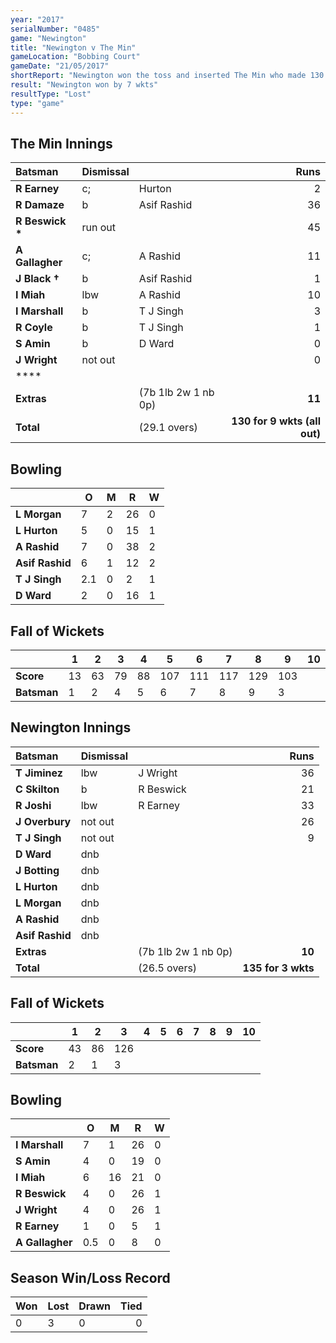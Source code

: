 ```yaml
---
year: "2017"
serialNumber: "0485"
game: "Newington"
title: "Newington v The Min"
gameLocation: "Bobbing Court"
gameDate: "21/05/2017"
shortReport: "Newington won the toss and inserted The Min who made 130 for 9 wkts (all out)  Newington scored 130 for 3 wkts in reply"
result: "Newington won by 7 wkts"
resultType: "Lost"
type: "game"
---
```


## The Min Innings

| Batsman | Dismissal | | Runs |
|:---|:---|---|---:|
| **R Earney** | c; | Hurton | 2 |
| **R Damaze** | b | Asif Rashid | 36 |
| **R Beswick &#42;** | run out |  | 45 |
| **A Gallagher** | c; | A Rashid | 11 |
| **J Black &#8224;** | b | Asif Rashid | 1 |
| **I Miah** | lbw | A Rashid | 10 |
| **I Marshall** | b |  T J Singh | 3 |
| **R Coyle** | b | T J Singh | 1 |
| **S Amin** | b | D Ward | 0 |
| **J Wright** | not out |  | 0 |
| **** |  |  |  |
| **Extras** | | (7b 1lb 2w 1 nb 0p) | **11** |
| **Total** | | (29.1 overs) | **130 for 9 wkts (all out)** |

## Bowling

| | O   | M | R  | W |
|---|---|---|---|---|
| **L Morgan** | 7 | 2 | 26 | 0 |
| **L Hurton** | 5 | 0 | 15 | 1 |
| **A Rashid** | 7 | 0 | 38 | 2 |
| **Asif Rashid** | 6 | 1 | 12 | 2 |
| **T J Singh** | 2.1 | 0 | 2 | 1 |
| **D Ward** | 2 | 0 | 16 | 1 |

## Fall of Wickets

| | **1** | **2** | **3** | **4** | **5** | **6** | **7** | **8** | **9** | **10** |
|---|---|---|---|---|---|---|---|---|---|---|
| **Score** | 13 | 63 | 79 | 88 | 107 | 111 | 117 | 129 | 103 |  |
| **Batsman** | 1 | 2 | 4 | 5 | 6 | 7 | 8 | 9 | 3 |  |

## Newington Innings

| Batsman | Dismissal | | Runs |
|:---|:---|---|---:|
| **T Jiminez** | lbw | J Wright | 36 |
| **C Skilton** | b | R Beswick | 21 |
| **R Joshi** | lbw | R Earney | 33 |
| **J Overbury** | not out |  | 26 |
| **T J Singh** | not out |  | 9 |
| **D Ward** | dnb |  |  |
| **J Botting** | dnb |  |  |
| **L Hurton** | dnb |  |  |
| **L Morgan** | dnb |  |  |
| **A Rashid** | dnb |  |  |
| **Asif Rashid** | dnb |  |  |
| **Extras** | | (7b 1lb 2w 1 nb 0p) | **10** |
| **Total** | | (26.5 overs) | **135  for 3 wkts** |

## Fall of Wickets

| | **1** | **2** | **3** | **4** | **5** | **6** | **7** | **8** | **9** | **10** |
|---|---|---|---|---|---|---|---|---|---|---|
| **Score** | 43 | 86 | 126 |  |  |  |  |  |  |  |
| **Batsman** | 2 | 1 | 3 |  |  |  |  |  |  |  |

## Bowling

| | O   | M | R  | W |
|---|---|---|---|---|
| **I Marshall** | 7 | 1 | 26 | 0 |
| **S Amin** | 4 | 0 | 19 | 0 |
| **I Miah** | 6 | 16 | 21 | 0 |
| **R Beswick** | 4 | 0 | 26 | 1 |
| **J Wright** | 4 | 0 | 26 | 1 |
| **R Earney** | 1 | 0 | 5 | 1 |
| **A Gallagher** | 0.5 | 0 | 8 | 0 |

## Season Win/Loss Record

| Won | Lost | Drawn | Tied |
|:---|:---|---|---:|
| 0 | 3 | 0 | 0 |